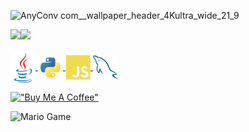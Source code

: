 ![AnyConv com__wallpaper_header_4Kultra_wide_21_9](https://user-images.githubusercontent.com/89359847/194442779-3c2b4b73-bba6-4e52-ac05-faffa24da16a.png)



<div>
  <a href="https://github.com/MMVonnSeek"><img height="180em" src="https://github-readme-stats.vercel.app/api?username=MMVonnSeek&show_icons=true&theme=algolia&include_all_commits=true&count_private=true"/><img height="180em" src="https://github-readme-stats.vercel.app/api/top-langs/?username=MMVonnSeek&layout=compact&langs_count=7&theme=algolia"/>
</div>  



<div style="display: inline_block"><br>
  <img align="center" alt="Max-Java" height="50" width="40" src="https://raw.githubusercontent.com/devicons/devicon/master/icons/java/java-original.svg">
  <img align="center" alt="Max-Python" height="40" width="40" src="https://raw.githubusercontent.com/devicons/devicon/master/icons/python/python-original.svg">
  <img align="center" alt="Max-Js" height="40" width="40" src="https://raw.githubusercontent.com/devicons/devicon/master/icons/javascript/javascript-plain.svg">
  <img align="center" alt="Max-MySQL" height="40" width="40" src="https://raw.githubusercontent.com/devicons/devicon/master/icons/mysql/mysql-original.svg">

[!["Buy Me A Coffee"](https://www.buymeacoffee.com/assets/img/custom_images/orange_img.png)](https://www.buymeacoffee.com/maxmullers17)


<img src="https://github.com/TheDudeThatCode/TheDudeThatCode/raw/master/Assets/Mario_Gameplay.gif" alt="Mario Game" width="980" style="max-width: 100%;">
